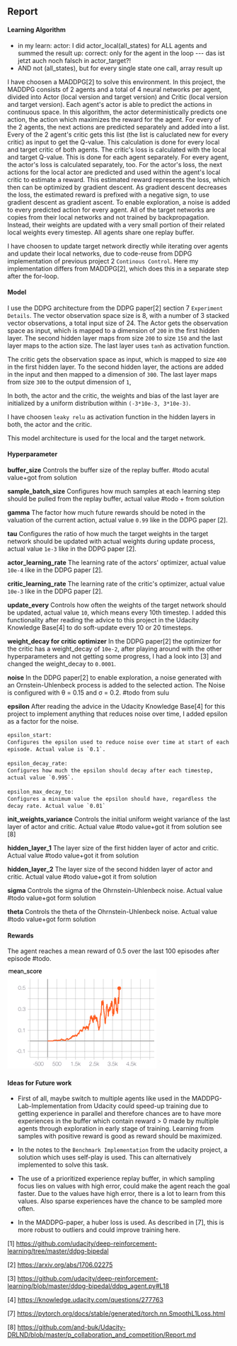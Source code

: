 ## Report

#### Learning Algorithm

- in my learn: actor: I did actor_local(all_states) for ALL agents and summed the result up: correct: only for the agent in the loop
--- das ist jetzt auch noch falsch in actor_target?!
- AND not (all_states), but for every single state one call, array result up


I have choosen a MADDPG[2] to solve this environment. In this project, the MADDPG consists of 2 agents and a total of 4 neural networks per agent, divided into Actor (local version and target version) and Critic (local version and target version). Each agent's actor is able to predict the actions in continuous space. In this algorithm, the actor deterministically predicts one action, the action which maximizes the reward for the agent. For every of the 2 agents, the next actions are predicted separately and added into a list. Every of the 2 agent's critic gets this list (the list is caluclated new for every critic) as input to get the Q-value. This calculation is done for every local and target critic of both agents. The critic's loss is calculated with the local and target Q-value. This is done for each agent separately.
For every agent, the actor's loss is calculated separately, too. For the actor's loss, the next actions for the local actor are predicted and used within the agent's local critic to estimate a reward. This estimated reward represents the loss, which then can be optimized by gradient descent. As gradient descent decreases the loss, the estimated reward is prefixed with a negative sign, to use gradient descent as gradient ascent. To enable exploration, a noise is added to every predicted action for every agent. All of the target networks are copies from their local networks and not trained by backpropagation. Instead, their weights are updated with a very small portion of their related local weights every timestep. All agents share one replay buffer.

I have choosen to update target network directly while iterating over agents and update their local networks, due to code-reuse from DDPG implementation of previous project 2 `Continous Control`. Here my implementation differs from MADDPG[2], which does this in a separate step after the for-loop.

#### Model

I use the DDPG architecture from the DDPG paper[2] section 7 `Experiment Details`. The vector observation space size is 8, with a number of 3 stacked vector observations, a total input size of 24.
The Actor gets the observation space as input, which is mapped to a dimension of `200` in the first hidden layer. The second hidden layer maps from size `200` to size `150` and the last layer maps to the action size. The last layer uses `tanh` as activation function.

The critic gets the observation space as input, which is mapped to size `400` in the first hidden layer. 
To the second hidden layer, the actions are added in the input and then mapped to a dimension of `300`. The last layer maps from size `300` to the output dimension of `1`, 

In both, the actor and the critic, the weights and bias of the last layer are initialized by a uniform distribution within `(-3*10e-3, 3*10e-3)`.

I have choosen `leaky relu` as activation function in the hidden layers in both, the actor and the critic.

This model architecture is used for the local and the target network.

#### Hyperparameter

**buffer_size**
Controls the buffer size of the replay buffer. #todo acutal value+got from solution

**sample_batch_size**
Configures how much samples at each learning step should be pulled from the replay buffer, actual value #todo + from solution

**gamma**
The factor how much future rewards should be noted in the valuation of the current action, actual value `0.99` like in the DDPG paper [2].

**tau**
Configures the ratio of how much the target weights in the target network should be updated with actual weights during update process, actual value `1e-3` like in the DDPG paper [2].

**actor_learning_rate**
The learning rate of the actors' optimizer, actual value `10e-4` like in the DDPG paper [2].

**critic_learning_rate**
The learning rate of the critic's optimizer, actual value `10e-3` like in the DDPG paper [2].

**update_every**
Controls how often the weights of the target network should be updated, actual value `10`, which means every 10th timestep. I added this functionality after reading the advice to this project in the Udacity Knowledge Base[4] to do soft-update every 10 or 20 timesteps.

**weight_decay for critic optimizer**
In the DDPG paper[2] the optimizer for the critic has a weight_decay of `10e-2`, after playing around with the other hyperparameters and not getting some progress, I had a look into [3] and changed the weight_decay to `0.0001`.

**noise**
In the DDPG paper[2] to enable exploration, a noise generated with an Ornstein-Uhlenbeck process is added to the selected action. The Noise is configured with θ = 0.15 and σ = 0.2. #todo from sulu

**epsilon**
After reading the advice in the Udacity Knowledge Base[4] for this project to implement anything that reduces noise over time, I added epsilon as a factor for the noise.

    epsilon_start:
    Configures the epsilon used to reduce noise over time at start of each episode. Actual value is `0.1`.

    epsilon_decay_rate:
    Configures how much the epsilon should decay after each timestep, actual value `0.995`.

    epsilon_max_decay_to:
    Configures a minimum value the epsilon should have, regardless the decay rate. Actual value `0.01`

**init_weights_variance**
Controls the initial uniform weight variance of the last layer of actor and critic. Actual value #todo value+got it from solution see [8]

**hidden_layer_1**
The layer size of the first hidden layer of actor and critic. Actual value #todo value+got it from solution

**hidden_layer_2**
The layer size of the second hidden layer of actor and critic. Actual value #todo value+got it from solution

**sigma**
Controls the sigma of the Ohrnstein-Uhlenbeck noise. Actual value #todo value+got form solution

**theta**
Controls the theta of the Ohrnstein-Uhlenbeck noise. Actual value #todo value+got form solution

#### Rewards

The agent reaches a mean reward of 0.5 over the last 100 episodes after episode #todo.

![mean reward plot](tensorboard_reward.png)

#### Ideas for Future work

- First of all, maybe switch to multiple agents like used in the MADDPG-Lab-Implementation from Udacity could speed-up training due to getting experience in parallel and therefore chances are to have more experiences in the buffer which contain reward > 0 made by multiple agents through exploration in early stage of training. Learning from samples with positive reward is good as reward should be maximized.

- In the notes to the `Benchmark Implementation` from the udacity project, a solution which uses self-play is used. This can alternatively implemented to solve this task.

- The use of a prioritized experience replay buffer, in which sampling focus lies on values with high error, could make the agent reach the goal faster. Due to the values have high error, there is a lot to learn from this values. Also sparse experiences have the chance to be sampled more often.

- In the MADDPG-paper, a huber loss is used. As described in [7], this is more robust to outliers and could improve training here.

[1] https://github.com/udacity/deep-reinforcement-learning/tree/master/ddpg-bipedal

[2] https://arxiv.org/abs/1706.02275

[3] https://github.com/udacity/deep-reinforcement-learning/blob/master/ddpg-bipedal/ddpg_agent.py#L18

[4] https://knowledge.udacity.com/questions/277763

[7] https://pytorch.org/docs/stable/generated/torch.nn.SmoothL1Loss.html

[8] https://github.com/and-buk/Udacity-DRLND/blob/master/p_collaboration_and_competition/Report.md